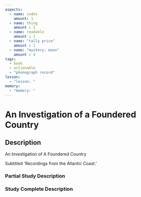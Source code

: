 ```yaml
---
aspects: 
  - name: codex
    amount: 1
  - name: thing
    amount : 1
  - name: readable
    amount : 1
  - name: "tally price"
    amount : 1
  - name: "mystery: moon"
    amount : 4
tags:
  - book
  - actionable
  - "phonograph record"
lesson:
  - "lesson: "
memory:
  - "memory: "
---
```


# An Investigation of a Foundered Country

## Description
An Investigation of A Foundered Country

Subtitled 'Recordings from the Atlantic Coast.'
### Partial Study Description

### Study Complete Description
